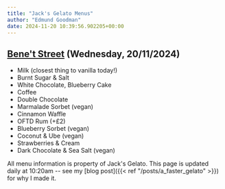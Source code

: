 ```yaml
---
title: "Jack's Gelato Menus"
author: "Edmund Goodman"
date: 2024-11-20 10:39:56.902205+00:00
---
```


## [Bene't Street](https://www.jacksgelato.com/bene-t-street-menu) (Wednesday, 20/11/2024)

- Milk (closest thing to vanilla today!)
- Burnt Sugar & Salt
- White Chocolate, Blueberry Cake
- Coffee
- Double Chocolate
- Marmalade Sorbet (vegan)
- Cinnamon Waffle
- OFTD Rum (+£2)
- Blueberry Sorbet (vegan)
- Coconut & Ube (vegan)
- Strawberries & Cream
- Dark Chocolate & Sea Salt (vegan)

All menu information is property of Jack's Gelato. This page is
updated daily at 10:20am -- see my
[blog post]({{< ref "/posts/a_faster_gelato" >}}) for why I made it.
